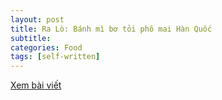 ```yaml
---
layout: post
title: Ra Lò: Bánh mì bơ tỏi phô mai Hàn Quốc
subtitle: 
categories: Food
tags: [self-written]
---
```

[Xem bài viết](https://vietcetera.com/vn/ra-lo-banh-mi-bo-toi-pho-mai-han-quoc)
